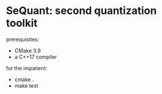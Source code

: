 SeQuant: second quantization toolkit
=======

prerequisites:
  * CMake 3.9
  * a C++17 compiler

for the impatient:
  * cmake .
  * make test

